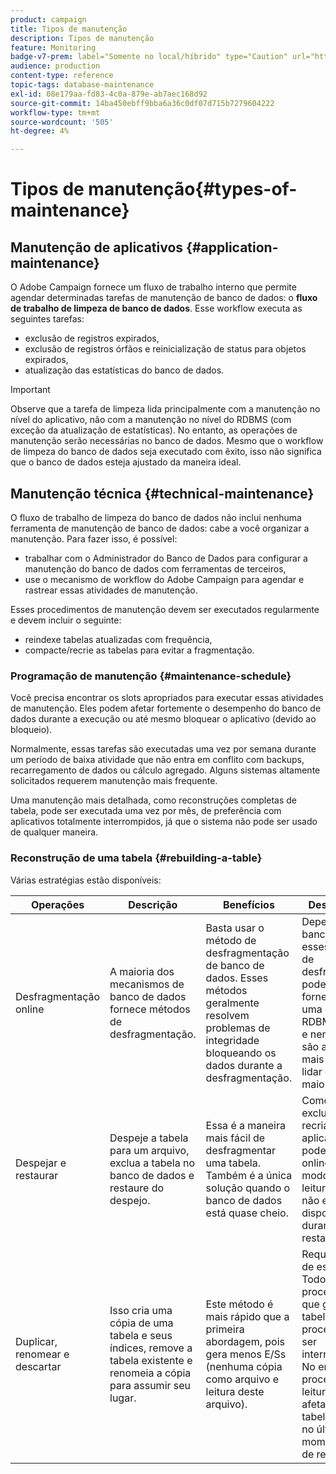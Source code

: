 ```yaml
---
product: campaign
title: Tipos de manutenção
description: Tipos de manutenção
feature: Monitoring
badge-v7-prem: label="Somente no local/híbrido" type="Caution" url="https://experienceleague.adobe.com/docs/campaign-classic/using/installing-campaign-classic/architecture-and-hosting-models/hosting-models-lp/hosting-models.html?lang=pt-BR" tooltip="Aplica-se somente a implantações locais e híbridas"
audience: production
content-type: reference
topic-tags: database-maintenance
exl-id: 08e179aa-fd83-4c0a-879e-ab7aec168d92
source-git-commit: 14ba450ebff9bba6a36c0df07d715b7279604222
workflow-type: tm+mt
source-wordcount: '505'
ht-degree: 4%

---
```


# Tipos de manutenção{#types-of-maintenance}



## Manutenção de aplicativos {#application-maintenance}

O Adobe Campaign fornece um fluxo de trabalho interno que permite agendar determinadas tarefas de manutenção de banco de dados: o **fluxo de trabalho de limpeza de banco de dados**. Esse workflow executa as seguintes tarefas:

* exclusão de registros expirados,
* exclusão de registros órfãos e reinicialização de status para objetos expirados,
* atualização das estatísticas do banco de dados.

>[!IMPORTANT]
>
>Observe que a tarefa de limpeza lida principalmente com a manutenção no nível do aplicativo, não com a manutenção no nível do RDBMS (com exceção da atualização de estatísticas). No entanto, as operações de manutenção serão necessárias no banco de dados. Mesmo que o workflow de limpeza do banco de dados seja executado com êxito, isso não significa que o banco de dados esteja ajustado da maneira ideal.

## Manutenção técnica {#technical-maintenance}

O fluxo de trabalho de limpeza do banco de dados não inclui nenhuma ferramenta de manutenção de banco de dados: cabe a você organizar a manutenção. Para fazer isso, é possível:

* trabalhar com o Administrador do Banco de Dados para configurar a manutenção do banco de dados com ferramentas de terceiros,
* use o mecanismo de workflow do Adobe Campaign para agendar e rastrear essas atividades de manutenção.

Esses procedimentos de manutenção devem ser executados regularmente e devem incluir o seguinte:

* reindexe tabelas atualizadas com frequência,
* compacte/recrie as tabelas para evitar a fragmentação.

### Programação de manutenção {#maintenance-schedule}

Você precisa encontrar os slots apropriados para executar essas atividades de manutenção. Eles podem afetar fortemente o desempenho do banco de dados durante a execução ou até mesmo bloquear o aplicativo (devido ao bloqueio).

Normalmente, essas tarefas são executadas uma vez por semana durante um período de baixa atividade que não entra em conflito com backups, recarregamento de dados ou cálculo agregado. Alguns sistemas altamente solicitados requerem manutenção mais frequente.

Uma manutenção mais detalhada, como reconstruções completas de tabela, pode ser executada uma vez por mês, de preferência com aplicativos totalmente interrompidos, já que o sistema não pode ser usado de qualquer maneira.

### Reconstrução de uma tabela {#rebuilding-a-table}

Várias estratégias estão disponíveis:

<table> 
 <thead> 
  <tr> 
   <th> Operações </th> 
   <th> Descrição </th> 
   <th> Benefícios </th> 
   <th> Desvantagens </th> 
  </tr> 
 </thead> 
 <tbody> 
  <tr> 
   <td> Desfragmentação online<br /> </td> 
   <td> A maioria dos mecanismos de banco de dados fornece métodos de desfragmentação.<br /> </td> 
   <td> Basta usar o método de desfragmentação de banco de dados. Esses métodos geralmente resolvem problemas de integridade bloqueando os dados durante a desfragmentação.<br /> </td> 
   <td> Dependendo do banco de dados, esses métodos de desfragmentação podem ser fornecidos como uma opção RDBMS (Oracle) e nem sempre são a maneira mais eficiente de lidar com tabelas maiores.<br /> </td> 
  </tr> 
  <tr> 
   <td> Despejar e restaurar<br /> </td> 
   <td> Despeje a tabela para um arquivo, exclua a tabela no banco de dados e restaure do despejo.<br /> </td> 
   <td> Essa é a maneira mais fácil de desfragmentar uma tabela. Também é a única solução quando o banco de dados está quase cheio.<br /> </td> 
   <td> Como a tabela é excluída e recriada, o aplicativo não pode ser deixado online, mesmo no modo somente leitura (a tabela não está disponível durante a fase de restauração).<br /> </td> 
  </tr> 
  <tr> 
   <td> Duplicar, renomear e descartar<br /> </td> 
   <td> Isso cria uma cópia de uma tabela e seus índices, remove a tabela existente e renomeia a cópia para assumir seu lugar.<br /> </td> 
   <td> Este método é mais rápido que a primeira abordagem, pois gera menos E/Ss (nenhuma cópia como arquivo e leitura deste arquivo).<br /> </td> 
   <td> Requer o dobro de espaço.<br /> Todos os processos ativos que gravam na tabela durante o processo devem ser interrompidos. No entanto, os processos de leitura não serão afetados, pois a tabela é trocada no último momento depois de recriada. <br /> </td> 
  </tr> 
 </tbody> 
</table>
